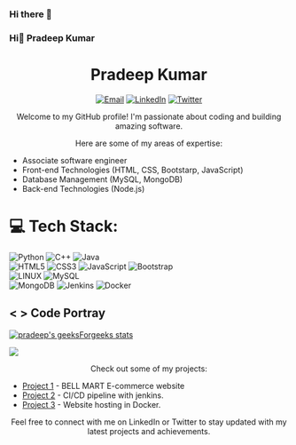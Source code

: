 ### Hi there 👋

### Hi👋 Pradeep Kumar
<h1 align="center">Pradeep Kumar</h1>

<p align="center">
  <a href="karripradeepkumar21@gmail.com"><img src="https://img.shields.io/badge/Email-%23EA4335.svg?&style=flat-square&logo=gmail&logoColor=white" alt="Email"></a>
  <a href="https://www.linkedin.com/in/karri-pradeep-kumar-5a23ab213/"><img src="https://img.shields.io/badge/LinkedIn-%230077B5.svg?&style=flat-square&logo=linkedin&logoColor=white" alt="LinkedIn"></a>
  <a href="https://twitter.com/KarriPradeep3"><img src="https://img.shields.io/badge/Twitter-%231DA1F2.svg?&style=flat-square&logo=twitter&logoColor=white" alt="Twitter"></a>
</p>

<p align="center">Welcome to my GitHub profile! I'm passionate about coding and building amazing software.</p>

<p align="center">Here are some of my areas of expertise:</p>

<ul>
  <li>Associate software engineer</li>
  <li>Front-end Technologies (HTML, CSS, Bootstarp, JavaScript)</li>
  <li>Database Management (MySQL, MongoDB)</li>
  <li>Back-end Technologies (Node.js)</li>
  
</ul>

# 💻 Tech Stack:



![Python](https://img.shields.io/badge/python-3670A0?style=for-the-badge&logo=python&logoColor=ffdd54)
![C++](https://img.shields.io/badge/c++-%2300599C.svg?style=for-the-badge&logo=c%2B%2B&logoColor=white)
![Java](https://img.shields.io/badge/java-%23ED8B00.svg?style=for-the-badge&logo=java&logoColor=white)<br>
![HTML5](https://img.shields.io/badge/html5-%23E34F26.svg?style=for-the-badge&logo=html5&logoColor=white)
![CSS3](https://img.shields.io/badge/css3-%231572B6.svg?style=for-the-badge&logo=css3&logoColor=white)
![JavaScript](https://img.shields.io/badge/javascript-%23323330.svg?style=for-the-badge&logo=javascript&logoColor=%23F7DF1E)
![Bootstrap](https://img.shields.io/badge/bootstrap-%23563D7C.svg?style=for-the-badge&logo=bootstrap&logoColor=white)<br> 
![LINUX](https://img.shields.io/badge/Linux-FCC624?style=for-the-badge&logo=linux&logoColor=black)
![MySQL](https://img.shields.io/badge/mysql-%2300f.svg?style=for-the-badge&logo=mysql&logoColor=white)<br>
![MongoDB](https://img.shields.io/badge/MongoDB-%234ea94b.svg?style=for-the-badge&logo=mongodb&logoColor=white) 
![Jenkins](https://img.shields.io/badge/jenkins-%232C5263.svg?style=for-the-badge&logo=jenkins&logoColor=white)
![Docker](https://img.shields.io/badge/docker-%230db7ed.svg?style=for-the-badge&logo=docker&logoColor=white)

<h2>< > Code Portray</h2>

[![pradeep's geeksForgeeks stats](https://geeks-for-geeks-stats-api-napiyo.vercel.app/?userName=20a91a1221)](https://auth.geeksforgeeks.org/user/20a91a1221/practice)



[![](https://leetcard.jacoblin.cool/karripradeepkumar?theme=dark)](https://leetcode.com/karripradeepkumar/)











<p align="center">Check out some of my projects:</p>

<ul>
  <li><a href="https://github.com/mrnaughty125/BELL-MART.git">Project 1</a> - BELL MART E-commerce website</li>
  <li><a href="https://github.com/mrnaughty125/Jenkins-CI-CD.git">Project 2</a> - CI/CD pipeline with jenkins.</li>
  <li><a href="https://github.com/mrnaughty125/Docker-deploying.git">Project 3</a> - Website hosting in Docker.</li>
</ul>

<p align="center">Feel free to connect with me on LinkedIn or Twitter to stay updated with my latest projects and achievements.</p>











<!--
PadalaVenkataKrishnareddy/PadalaVenkataKrishnareddy is a ✨ special ✨ repository because its `README.md` (this file) appears on your GitHub profile.

Here are some ideas to get you started:

- 🔭 I’m currently working on ...
- 🌱 I’m currently learning ...
- 👯 I’m looking to collaborate on ...
- 🤔 I’m looking for help with ...
- 💬 Ask me about ...
- 📫 How to reach me: ...
- 😄 Pronouns: ...
- ⚡ Fun fact: ...
-->


